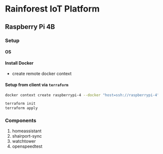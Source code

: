 # Rainforest IoT Platform
## Raspberry Pi 4B
### Setup
#### OS
#### Install Docker
- create remote docker context

#### Setup from client via `terraform`

```bash
docker context create raspberrypi-4 --docker "host=ssh://raspberrypi-4" 
```
```bash
terraform init
terraform apply
```

### Components
1. homeassistant
2. shairport-sync
3. watchtower
4. openspeedtest